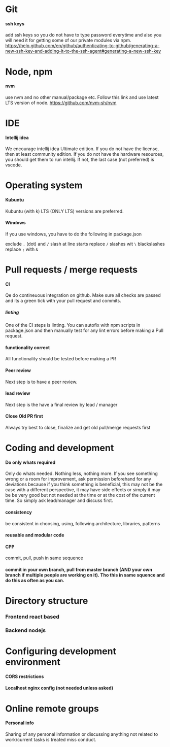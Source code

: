 # Git
#### ssh keys
add ssh keys so you do not have to type password everytime and also you will need it for getting some of our private modules via npm. https://help.github.com/en/github/authenticating-to-github/generating-a-new-ssh-key-and-adding-it-to-the-ssh-agent#generating-a-new-ssh-key

# Node, npm
#### nvm
use nvm and no other manual/package etc. Follow this link and use latest LTS version of node. https://github.com/nvm-sh/nvm

# IDE
#### Intellij idea
We encourage intellij idea Ultimate edition. If you do not have the license, then at least community edition. If you do not have the hardware resources, you should get them to run intellij. If not, the last case (not preferred) is vscode.

# Operating system
#### Kubuntu
Kubuntu (with k) LTS (ONLY LTS) versions are preferred.
#### Windows
If you use windows, you have to do the following in package.json 

exclude   `.`  (dot) and `/` slash at line starts
replace `/`  slashes wit `\` blackslashes
replace   `;`  with `&`


# Pull requests / merge requests
#### CI
Qe do contineuous integration on github. Make sure all checks are passed and its a green tick with your pull request and commits.
##### linting
One of the CI steps is linting. You can autofix with npm scripts in package.json and then manually test for any lint errors before making a Pull request.
#### functionality correct
All functionality should be tested before making a PR
#### Peer review
Next step is to have a peer review. 
#### lead review
Next step is the have a final review by lead / manager
#### Close Old PR first
Always try best to close, finalize and get old pull/merge requests first

# Coding and development
#### Do only whats required
Only do whats needed. Nothing less, nothing more. If you see something wrong or a room for improvement, ask permission beforehand for any deviations because if you think something is beneficial, this may not be the case with a different perspective, it may have side effects or simply it may be be very good but not needed at the time or at the cost of the current time. So simply ask lead/manager and discuss first.

#### consistency
be consistent in choosing, using, following architecture, libraries, patterns
#### reusable and modular code
#### CPP 
commit, pull, push in same sequence
#### commit in your own branch, pull from master branch (AND your own branch if multiple people are working on it). Tho this in same squence and do this as often as you can.  

# Directory structure
### Frontend react based
### Backend nodejs

# Configuring development environment
#### CORS restrictions
#### Localhost nginx config (not needed unless asked)

# Online remote groups
#### Personal info
Sharing of any personal information or discussing anything not related to work/current tasks is treated miss conduct.


